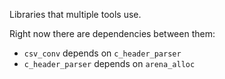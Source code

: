 Libraries that multiple tools use.

Right now there are dependencies between them:
- `csv_conv` depends on `c_header_parser`
- `c_header_parser` depends on `arena_alloc`
